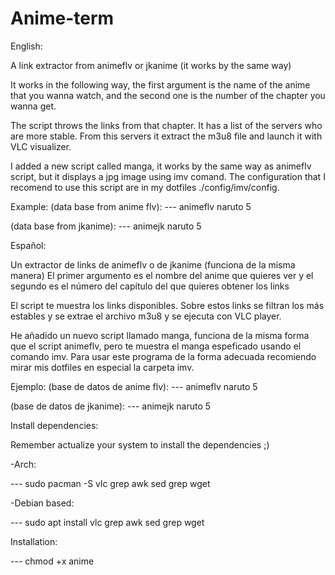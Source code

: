 # Anime-term
English:

A link extractor from animeflv or jkanime (it works by the same way)

It works in the following way, the first argument is the name of the anime that you wanna
watch, and the second one is the number of the chapter you wanna get.

The script throws the links from that chapter. It has a list of the servers who are more 
stable. From this servers it extract the m3u8 file and launch it with VLC visualizer.

I added a new script called manga, it works by the same way as animeflv script, but it displays
a jpg image using imv comand. The configuration that I recomend to use this script are in my dotfiles
./config/imv/config.

Example:
(data base from anime flv):
 ---    animeflv naruto 5

(data base from jkanime):
 ---    animejk naruto 5

Español:

Un extractor de links de animeflv o de jkanime (funciona de la misma manera)
El primer argumento es el nombre del anime que quieres ver y el segundo es el número 
del capítulo del que quieres obtener los links

El script te muestra los links disponibles. Sobre estos links se filtran los más estables
y se extrae el archivo m3u8 y se ejecuta con VLC player.

He añadido un nuevo script llamado manga, funciona de la misma forma que el script animeflv, pero 
te muestra el manga espeficado usando el comando imv. Para usar este programa de la forma adecuada 
recomiendo mirar mis dotfiles en especial la carpeta imv.
 

Ejemplo:
(base de datos de anime flv):
 ---    animeflv naruto 5

(base de datos de jkanime):
 ---    animejk naruto 5

Install dependencies:

Remember actualize your system to install the dependencies ;)

-Arch:

 ---   sudo pacman -S vlc grep awk sed grep wget

-Debian based:

 ---   sudo apt install vlc grep awk sed grep wget

Installation: 

 ---   chmod +x anime

